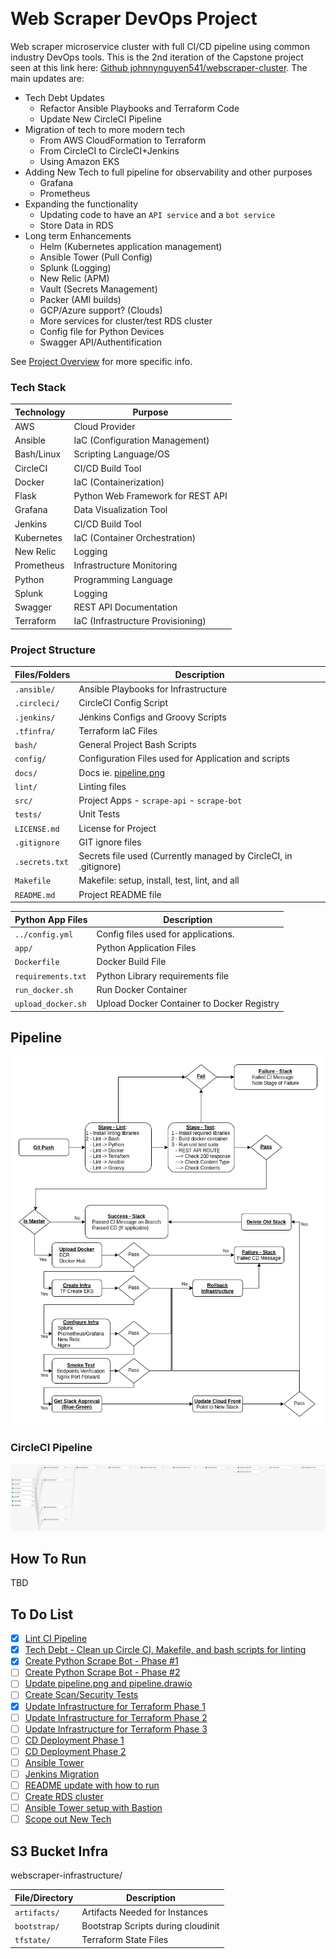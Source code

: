 [![<CircleCI>](https://circleci.com/gh/johnnynguyen541/webscraper-devops.svg?style=svg)](https://circleci.com/gh/circleci/circleci-docs)

# Web Scraper DevOps Project

Web scraper microservice cluster with full CI/CD pipeline using common industry DevOps tools.  This is the 2nd iteration of the Capstone project seen at this link here: [Github johnnynguyen541/webscraper-cluster](https://github.com/johnnynguyen541/webscraper-cluster).  The main updates are:

- Tech Debt Updates
    - Refactor Ansible Playbooks and Terraform Code
    - Update New CircleCI Pipeline
- Migration of tech to more modern tech
    - From AWS CloudFormation to Terraform
    - From CircleCI to CircleCI+Jenkins
    - Using Amazon EKS
- Adding New Tech to full pipeline for observability and other purposes
    - Grafana
    - Prometheus
- Expanding the functionality
    - Updating code to have an `API service` and a `bot service`
    - Store Data in RDS
- Long term Enhancements
    - Helm (Kubernetes application management)
    - Ansible Tower (Pull Config)
    - Splunk (Logging)
    - New Relic (APM)
    - Vault (Secrets Management)
    - Packer (AMI builds)
    - GCP/Azure support? (Clouds)
    - More services for cluster/test RDS cluster
    - Config file for Python Devices
    - Swagger API/Authentification

See [Project Overview](docs/project-overview.md) for more specific info.

### Tech Stack

Technology         | Purpose
------------------ | ------------------
AWS                | Cloud Provider
Ansible            | IaC (Configuration Management)
Bash/Linux         | Scripting Language/OS
CircleCI           | CI/CD Build Tool
Docker             | IaC (Containerization)
Flask              | Python Web Framework for REST API
Grafana            | Data Visualization Tool
Jenkins            | CI/CD Build Tool
Kubernetes         | IaC (Container Orchestration)
New Relic          | Logging
Prometheus         | Infrastructure Monitoring
Python             | Programming Language
Splunk             | Logging
Swagger            | REST API Documentation
Terraform          | IaC (Infrastructure Provisioning)

### Project Structure

Files/Folders      | Description
------------------ | ------------------
`.ansible/`        | Ansible Playbooks for Infrastructure
`.circleci/`       | CircleCI Config Script
`.jenkins/`        | Jenkins Configs and Groovy Scripts
`.tfinfra/`        | Terraform IaC Files
`bash/`            | General Project Bash Scripts
`config/`          | Configuration Files used for Application and scripts
`docs/`            | Docs ie. [pipeline.png](docs/pipeline.png)
`lint/`            | Linting files
`src/`             | Project Apps - `scrape-api` - `scrape-bot`
`tests/`           | Unit Tests
`LICENSE.md`       | License for Project
`.gitignore`       | GIT ignore files
`.secrets.txt`     | Secrets file used (Currently managed by CircleCI, in .gitignore)
`Makefile`         | Makefile: setup, install, test, lint, and all
`README.md`        | Project README file

Python App Files   | Description
------------------ | ------------------
`../config.yml`    | Config files used for applications.
`app/`             | Python Application Files
`Dockerfile`       | Docker Build File
`requirements.txt` | Python Library requirements file
`run_docker.sh`    | Run Docker Container
`upload_docker.sh` | Upload Docker Container to Docker Registry

## Pipeline

![Blue/Green Deployment](docs/pipeline.png)

### CircleCI Pipeline

![CircleCI Pipeline](docs/circleci-pipeline.png)

## How To Run

TBD

## To Do List

- [x] [Lint CI Pipeline](https://github.com/johnnynguyen541/webscraper-devops/issues/1)
- [x] [Tech Debt - Clean up Circle CI, Makefile, and bash scripts for linting](https://github.com/johnnynguyen541/webscraper-devops/issues/4)
- [x] [Create Python Scrape Bot - Phase #1](https://github.com/johnnynguyen541/webscraper-devops/issues/5)
- [ ] [Create Python Scrape Bot - Phase #2](https://github.com/johnnynguyen541/webscraper-devops/issues/6)
- [ ] [Update pipeline.png and pipeline.drawio](https://github.com/johnnynguyen541/webscraper-devops/issues/7)
- [ ] [Create Scan/Security Tests](https://github.com/johnnynguyen541/webscraper-devops/issues/8)
- [x] [Update Infrastructure for Terraform Phase 1](https://github.com/johnnynguyen541/webscraper-devops/issues/9)
- [ ] [Update Infrastructure for Terraform Phase 2](https://github.com/johnnynguyen541/webscraper-devops/issues/10)
- [ ] [Update Infrastructure for Terraform Phase 3](https://github.com/johnnynguyen541/webscraper-devops/issues/11)
- [ ] [CD Deployment Phase 1](https://github.com/johnnynguyen541/webscraper-devops/issues/12)
- [ ] [CD Deployment Phase 2](https://github.com/johnnynguyen541/webscraper-devops/issues/13)
- [ ] [Ansible Tower](https://github.com/johnnynguyen541/webscraper-devops/issues/14)
- [ ] [Jenkins Migration](https://github.com/johnnynguyen541/webscraper-devops/issues/15)
- [ ] [README update with how to run](https://github.com/johnnynguyen541/webscraper-devops/issues/16)
- [ ] [Create RDS cluster](https://github.com/johnnynguyen541/webscraper-devops/issues/17)
- [ ] [Ansible Tower setup with Bastion](https://github.com/johnnynguyen541/webscraper-devops/issues/18)
- [ ] [Scope out New Tech](https://github.com/johnnynguyen541/webscraper-devops/issues/19)

## S3 Bucket Infra

webscraper-infrastructure/

File/Directory   | Description
---------------- | ------------------
`artifacts/`     | Artifacts Needed for Instances
`bootstrap/`     | Bootstrap Scripts during cloudinit
`tfstate/`       | Terraform State Files
